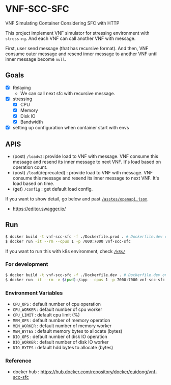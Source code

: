 # VNF-SCC-SFC

VNF Simulating Container Considering SFC with HTTP

This project implement VNF simulator for stressing environment with `stress-ng`.
And each VNF can call another VNF with message.

First, user send message (that has recursive format).
And then, VNF consume outer message and resend inner message to another VNF until inner message become `null`.

## Goals

- [x] Relaying
  - We can call next sfc with recursive message.
- [x] stressing
  - [x] CPU
  - [x] Memory
  - [x] Disk IO
  - [x] Bandwidth
- [x] setting up configuration when container start with envs

## APIS

- (post) `/loadv2`: provide load to VNF with message. VNF consume this message and resend its inner message to next VNF. It's load based on operation count.
- (post) `/load`(deprecated) : provide load to VNF with message. VNF consume this message and resend its inner message to next VNF. It's load based on time.
- (get) `/config` : get default load config.

If you want to show detail, go below and past [`/asstes/openapi.json`](/assets/openapi.json).

- https://editor.swagger.io/

## Run

```bash
$ docker build -t vnf-scc-sfc -f ./Dockerfile.prod . # Dockerfile.dev only has an additional --reload tag when run.
$ docker run -it --rm --cpus 1 -p 7000:7000 vnf-scc-sfc
```

If you want to run this with k8s environment, check [`/k8s/`](/k8s/)

### For development

```bash
$ docker build -t vnf-scc-sfc -f ./Dockerfile.dev . # Dockerfile.dev only has an additional --reload tag when run. (for hot-reload)
$ docker run -it --rm -v $(pwd):/app --cpus 1 -p 7000:7000 vnf-scc-sfc
```

### Environment Variables

- `CPU_OPS` : default number of cpu operation
- `CPU_WORKER` : default number of cpu worker
- `CPU_LIMIT` : default cpu limit (%)
- `MEM_OPS` : default number of memory operation
- `MEM_WORKER` : default number of memory worker
- `MEM_BYTES` : default memory bytes to allocate (bytes) 
- `DIO_OPS` : default number of disk IO operation
- `DIO_WORKER` : default number of disk IO worker
- `DIO_BYTES` : default hdd bytes to allocate (bytes)

### Reference

- docker hub : https://hub.docker.com/repository/docker/euidong/vnf-scc-sfc
